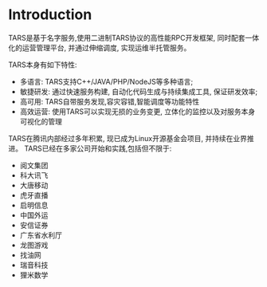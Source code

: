 # Introduction

TARS是基于名字服务,使用二进制TARS协议的高性能RPC开发框架, 同时配套一体化的运营管理平台, 并通过伸缩调度, 实现运维半托管服务。

TARS本身有如下特性:
* 多语言: TARS支持C++/JAVA/PHP/NodeJS等多种语言; 
* 敏捷研发: 通过快速服务构建, 自动化代码生成与持续集成工具, 保证研发效率;
* 高可用: TARS自带服务发现,容灾容错,智能调度等功能特性
* 高效运营: 使用TARS可以实现无损的业务变更, 立体化的监控以及对服务本身可视化的管理

TARS在腾讯内部经过多年积累, 现已成为Linux开源基金会项目, 并持续在业界推进。
TARS已经在多家公司开始和实践,包括但不限于:
* 阅文集团
* 科大讯飞
* 大唐移动
* 虎牙直播
* 启明信息
* 中国外运
* 安信证券
* 广东省水利厅
* 龙图游戏
* 找油网
* 瑞音科技
* 狸米数学